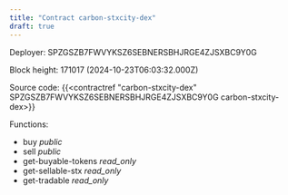 ```yaml
---
title: "Contract carbon-stxcity-dex"
draft: true
---
```

Deployer: SPZGSZB7FWVYKSZ6SEBNERSBHJRGE4ZJSXBC9Y0G


 



Block height: 171017 (2024-10-23T06:03:32.000Z)

Source code: {{<contractref "carbon-stxcity-dex" SPZGSZB7FWVYKSZ6SEBNERSBHJRGE4ZJSXBC9Y0G carbon-stxcity-dex>}}

Functions:

* buy _public_
* sell _public_
* get-buyable-tokens _read_only_
* get-sellable-stx _read_only_
* get-tradable _read_only_
